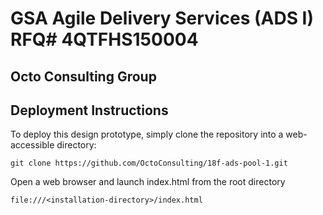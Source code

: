 # GSA Agile Delivery Services (ADS I) RFQ# 4QTFHS150004 #
## Octo Consulting Group ##
## Deployment Instructions ##

To deploy this design prototype, simply clone the repository into a web-accessible directory:

	git clone https://github.com/OctoConsulting/18f-ads-pool-1.git

Open a web browser and launch index.html from the root directory

	file:///<installation-directory>/index.html

